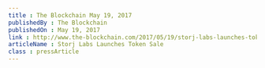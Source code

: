 ```yaml
---
title : The Blockchain May 19, 2017
publishedBy : The Blockchain
publishedOn : May 19, 2017
link : http://www.the-blockchain.com/2017/05/19/storj-labs-launches-token-sale/
articleName : Storj Labs Launches Token Sale
class : pressArticle
---
```


